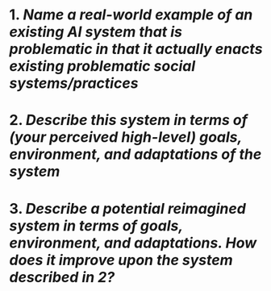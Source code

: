 # 1. _Name a real-world example of an existing AI system that is problematic in that it actually enacts existing problematic social systems/practices_


# 2. _Describe this system in terms of (your perceived high-level) goals, environment, and adaptations of the system_


# 3. _Describe a potential reimagined system in terms of goals, environment, and adaptations. How does it improve upon the system described in 2?_
